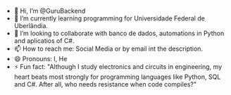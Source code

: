 - 👋 Hi, I’m @GuruBackend
- 🌱 I’m currently learning programming for Universidade Federal de Uberlândia. 
- 💞️ I’m looking to collaborate with banco de dados, automations in Python and aplicatios of C#.
- 📫 How to reach me: Social Media or by email int the description. 
- 😄 Pronouns: I, He 
- ⚡ Fun fact: "Although I study electronics and circuits in engineering, my heart beats most strongly for programming languages ​​like Python, SQL and C#. After all, who needs resistance when code compiles?"

<!---
GuruBackend/GuruBackend is a ✨ special ✨ repository because its `README.md` (this file) appears on your GitHub profile.
You can click the Preview link to take a look at your changes.
--->
